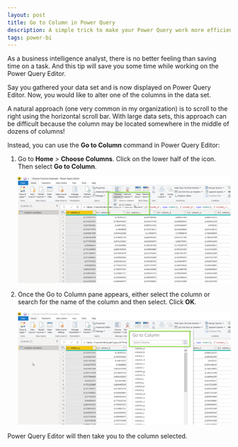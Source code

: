 ```yaml
---
layout: post
title: Go to Column in Power Query
description: A simple trick to make your Power Query work more efficient.
tags: power-bi
---
```


As a business intelligence analyst, there is no better feeling than saving time on a task. And this tip will save you some time while working on the Power Query Editor. 

Say you gathered your data set and is now displayed on Power Query Editor. Now, you would like to alter one of the columns in the data set.  

A natural approach (one very common in my organization) is to scroll to the right using the horizontal scroll bar. With large data sets, this approach can be difficult because the column may be located somewhere in the middle of dozens of columns!  

Instead, you can use the **Go to Column** command in Power Query Editor: 

1. Go to **Home** > **Choose Columns**. Click on the lower half of the icon. Then select **Go to Column**. 

	![](/asset/screenshot/go-to-column-img03.png)

2. Once the Go to Column pane appears, either select the column or search for the name of the column and then select. Click **OK**.

	![](/asset/screenshot/go-to-column-img04.png)

Power Query Editor will then take you to the column selected.
